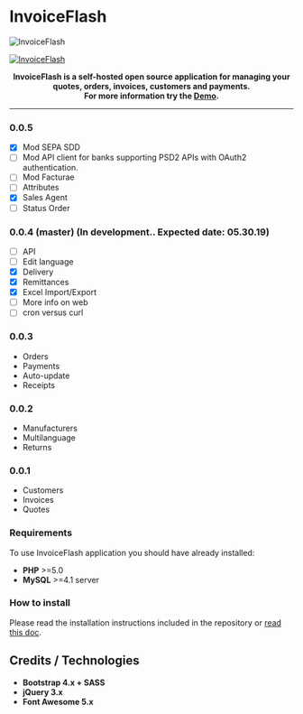 # InvoiceFlash

![InvoiceFlash](https://www.invoiceflash.com/github/logo/png/screen.gif)

[![InvoiceFlash](https://badge.fury.io/gh/InvoiceFlash%2FInvoiceFlash.svg)](https://badge.fury.io/gh/InvoiceFlash%2FInvoiceFlash)

<p align="center" bgcolor="#429ae1"><b>InvoiceFlash is a self-hosted open source application for managing your quotes, orders, invoices, customers and payments.<br>
For more information try the <a href="https://demo.invoiceflash.com">Demo</a>.</b></p>

---
### 0.0.5
- [x] Mod SEPA SDD
- [ ] Mod API client for banks supporting PSD2 APIs with OAuth2 authentication.
- [ ] Mod Facturae
- [ ] Attributes
- [x] Sales Agent
- [ ] Status Order

### 0.0.4 (master) (In development.. Expected date: 05.30.19)
- [ ] API
- [ ] Edit language
- [x] Delivery
- [x] Remittances
- [x] Excel Import/Export
- [ ] More info on web
- [ ] cron versus curl

### 0.0.3 
- Orders
- Payments
- Auto-update
- Receipts

### 0.0.2 
- Manufacturers
- Multilanguage
- Returns

### 0.0.1 
- Customers
- Invoices
- Quotes

### Requirements
To use InvoiceFlash application you should have already installed:

*   **PHP** >=5.0 
*   **MySQL** >=4.1 server 

### How to install
Please read the installation instructions included in the repository or <a href="https://docs.invoiceflash.com/index.php?route=blog/blog/view&blog_id=10" target="_blank">read this doc</a>.

## Credits / Technologies

*   **Bootstrap 4.x + SASS**
*   **jQuery 3.x**
*   **Font Awesome 5.x**


